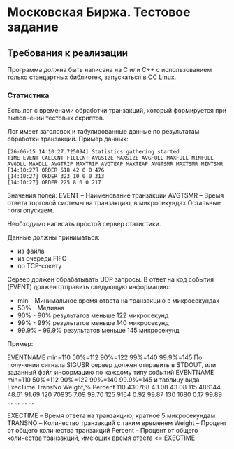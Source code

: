 # Московская Биржа. Тестовое задание
## Требования к реализации
Программа должна быть написана на С или C++ с использованием только стандартных
библиотек, запускаться в ОС Linux.

### Статистика
Есть лог с временами обработки транзакций, который формируется при выполнении
тестовых скриптов.

Лог имеет заголовок и табулированные данные по результатам обработки транзакций.
Пример данных:

```
[26-06-15 14:10:27.725094] Statistics gathering started
TIME EVENT CALLCNT FILLCNT AVGSIZE MAXSIZE AVGFULL MAXFULL MINFULL AVGDLL MAXDLL AVGTRIP MAXTRIP AVGTEAP MAXTEAP AVGTSMR MAXTSMR MINTSMR
[14:10:27] ORDER 518 42 0 0 476
[14:10:27] ORDER 323 10 0 0 313
[14:10:27] ORDER 225 8 0 0 217
```
Значения полей:
EVENT – Наименование транзакции
AVGTSMR – Время ответа торговой системы на транзакцию, в микросекундах
Остальные поля опускаем.

Необходимо написать простой сервер статистики.

Данные должны приниматься:
- из файла
- из очереди FIFO
- по TCP-сокету

Сервер должен обрабатывать UDP запросы. В ответ на код события (EVENT) должен
отправить следующую информацию:
- min – Минимальное время ответа на транзакцию в микросекундах
- 50% - Медиана
- 90% - 90% результатов меньше 122 микросекунд
- 99% - 99% результатов меньше 140 микросекунд
- 99.9% - 99.9% результатов меньше 145 микросекунд

Пример:

EVENTNAME min=110 50%=112 90%=122 99%=140 99.9%=145
По получении сигнала SIGUSR сервер должен отправить в STDOUT, или заданный файл
информацию по каждому типу событий
EVENTNAME min=110 50%=112 90%=122 99%=140 99.9%=145
и таблицу вида
ExecTime TransNo Weight,% Percent
110 430768 43.08 43.08
115 486144 48.61 91.69
120 70935 7.09 99.70
125 9164 0.92 99.87
130 1680 0.17 99.89
... ... ... ...

EXECTIME – Время ответа на транзакцию, кратное 5 микросекундам
TRANSNO – Количество транзакций с таким временем
Weight – Процент от общего количества транзакций
Percent – Процент от общего количества транзакций, имеющих время ответа <= EXECTIME
